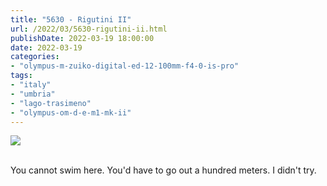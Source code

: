 ```yaml
---
title: "5630 - Rigutini II"
url: /2022/03/5630-rigutini-ii.html
publishDate: 2022-03-19 18:00:00
date: 2022-03-19
categories:
- "olympus-m-zuiko-digital-ed-12-100mm-f4-0-is-pro"
tags:
- "italy"
- "umbria"
- "lago-trasimeno"
- "olympus-om-d-e-m1-mk-ii"
---
```

<div class="container">
<div class="center"><a target="_blank" href="https://d25zfm9zpd7gm5.cloudfront.net/1200x1200/2019/20190904_104818_lr.jpg"><img class="webfeedsFeaturedVisual" src="https://d25zfm9zpd7gm5.cloudfront.net/0600x0600/2019/20190904_104818_lr.jpg" /></a></div>
</div>
<br />

You cannot swim here. You'd have to go out a hundred meters.
I didn't try.
